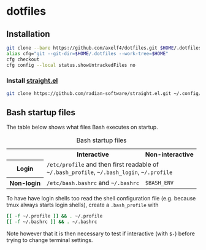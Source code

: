 # dotfiles

## Installation

```sh
git clone --bare https://github.com/axelf4/dotfiles.git $HOME/.dotfiles
alias cfg="git --git-dir=$HOME/.dotfiles --work-tree=$HOME"
cfg checkout
cfg config --local status.showUntrackedFiles no
```

### Install [straight.el]

```sh
git clone https://github.com/radian-software/straight.el.git ~/.config/emacs/straight/repos/straight.el
```

## Bash startup files

The table below shows what files Bash executes on startup.

<table>
	<caption>Bash startup files</caption>
	<tr>
		<td></td>
		<th scope="col">Interactive</th>
		<th scope="col">Non-interactive</th>
	</tr>
	<tr>
		<th scope="row">Login</th>
		<td colspan="2"><code>/etc/profile</code> and then first readable of<br><code>~/.bash_profile</code>, <code>~/.bash_login</code>, <code>~/.profile</code></td>
	</tr>
	<tr>
		<th scope="row">Non-login</th>
		<td><code>/etc/bash.bashrc</code> and <code>~/.bashrc</code></td>
		<td><code>$BASH_ENV</code></td>
	</tr>
</table>

To have have login shells too read the shell configuration file
(e.g. because tmux always starts login shells),
create a `.bash_profile` with
```bash
[[ -f ~/.profile ]] && . ~/.profile
[[ -f ~/.bashrc ]] && . ~/.bashrc
```
Note however that it is then necessary to test if interactive (with `$-`)
before trying to change terminal settings.

[straight.el]: https://github.com/raxod502/straight.el
